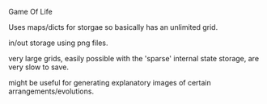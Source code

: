 Game Of Life

Uses maps/dicts for storgae so basically has an unlimited grid.

in/out storage using png files.

very large grids, easily possible with the 'sparse' internal state storage, are very slow to save.


might be useful for generating explanatory images of certain arrangements/evolutions.
